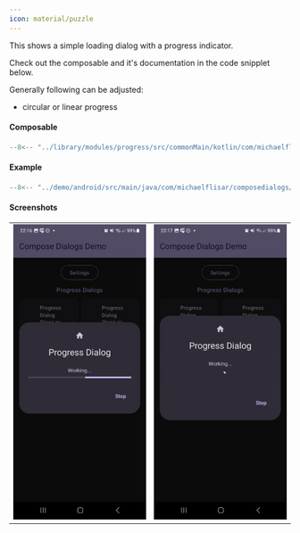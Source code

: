 ```yaml
---
icon: material/puzzle
---
```


This shows a simple loading dialog with a progress indicator.

Check out the composable and it's documentation in the code snipplet below.

Generally following can be adjusted:

* circular or linear progress

#### Composable

```kotlin
--8<-- "../library/modules/progress/src/commonMain/kotlin/com/michaelflisar/composedialogs/dialogs/progress/DialogProgress.kt:constructor"
```

#### Example

```kotlin
--8<-- "../demo/android/src/main/java/com/michaelflisar/composedialogs/demo/demos/ProgressDemos.kt:demo"
```

#### Screenshots

| | |
|-|-|
| ![Screenshot](../screenshots/demo_progress1.jpg) | ![Screenshot](../screenshots/demo_progress2.jpg) |